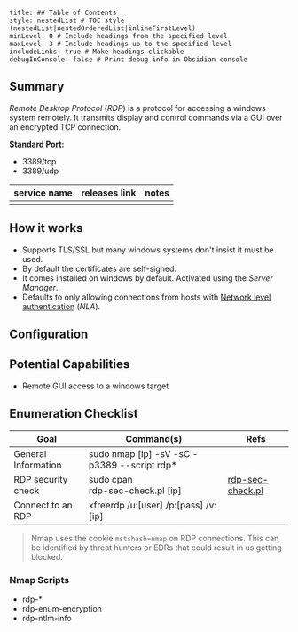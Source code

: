 ```table-of-contents
title: ## Table of Contents
style: nestedList # TOC style (nestedList|nestedOrderedList|inlineFirstLevel)
minLevel: 0 # Include headings from the specified level
maxLevel: 3 # Include headings up to the specified level
includeLinks: true # Make headings clickable
debugInConsole: false # Print debug info in Obsidian console
```

## Summary
*Remote Desktop Protocol* (*RDP*) is a protocol for accessing a windows system remotely. It transmits display and control commands via a GUI over an encrypted TCP connection.

**Standard Port:** 
- 3389/tcp
- 3389/udp

| service name | releases link | notes |
| ------------ | ------------- | ----- |
|              |               |       |
## How it works
- Supports TLS/SSL but many windows systems don't insist it must be used. 
- By default the certificates are self-signed.
- It comes installed on windows by default. Activated using the *Server Manager*.
- Defaults to only allowing connections from hosts with [Network level authentication](https://en.wikipedia.org/wiki/Network_Level_Authentication) (*NLA*).

## Configuration


## Potential Capabilities
- Remote GUI access to a windows target

## Enumeration Checklist

| Goal                | Command(s)                                  | Refs                                                                 |
| ------------------- | ------------------------------------------- | -------------------------------------------------------------------- |
| General Information | sudo nmap [ip] -sV -sC -p3389 --script rdp* |                                                                      |
| RDP security check  | sudo cpan<br>rdp-sec-check.pl [ip]<br>      | [rdp-sec-check.pl](https://github.com/CiscoCXSecurity/rdp-sec-check) |
| Connect to an RDP   | xfreerdp /u:[user] /p:[pass] /v:[ip]        |                                                                      |
> Nmap uses the cookie `mstshash=nmap` on RDP connections. This can be identified by threat hunters or EDRs that could result in us getting blocked.
### Nmap Scripts
- rdp-*
- rdp-enum-encryption
- rdp-ntlm-info